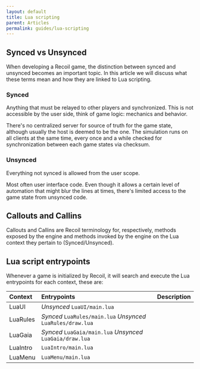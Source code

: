 ```yaml
---
layout: default
title: Lua scripting
parent: Articles
permalink: guides/lua-scripting
---
```


## Synced vs Unsynced

When developing a Recoil game, the distinction between synced and unsynced
becomes an important topic. In this article we will discuss what these terms
mean and how they are linked to Lua scripting.

### Synced

Anything that must be relayed to other players and synchronized.
This is not accessible by the user side, think of game logic: mechanics and
behavior.

There's no centralized server for source of truth for the game state, although
usually the host is deemed to be the one. The simulation runs on all clients at
the same time, every once and a while checked for synchronization between each
game states via checksum.

### Unsynced

Everything not synced is allowed from the user scope.

Most often user interface code. Even though it allows a certain level of
automation that might blur the lines at times, there's limited access to the
game state from unsynced code.

## Callouts and Callins

Callouts and Callins are Recoil terminology for, respectively, methods exposed
by the engine and methods invoked by the engine on the Lua context they pertain
to (Synced/Unsynced).

## Lua script entrypoints

Whenever a game is initialized by Recoil, it will search and execute the Lua
entrypoints for each context, these are:

| Context  | Entrypoints                                                 | Description |
|:---------|:------------------------------------------------------------|:------------|
| LuaUI    | *Unsynced* `LuaUI/main.lua`                                 |   |
| LuaRules | *Synced* `LuaRules/main.lua` *Unsynced* `LuaRules/draw.lua` |   |
| LuaGaia  | *Synced* `LuaGaia/main.lua` *Unsynced* `LuaGaia/draw.lua`   |   |
| LuaIntro | `LuaIntro/main.lua`                                         |   |
| LuaMenu  | `LuaMenu/main.lua`                                          |   |
